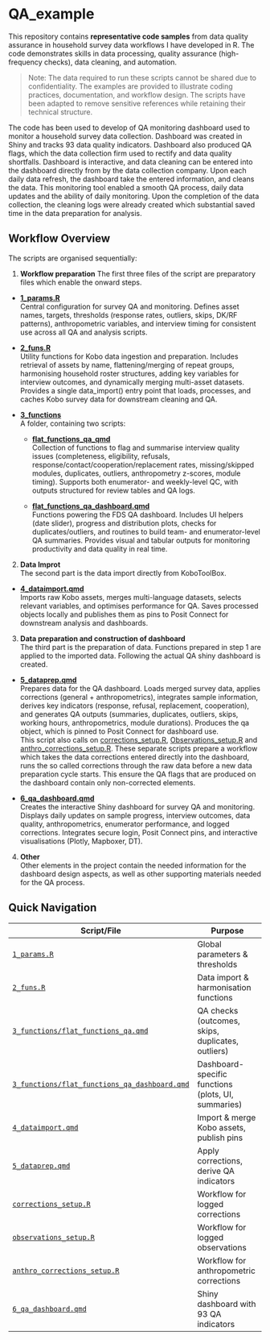 # QA_example
This repository contains **representative code samples** from data quality assurance in household survey data workflows I have developed in R. The code demonstrates skills in data processing, quality assurance (high-frequency checks), data cleaning, and automation.  
> Note: The data required to run these scripts cannot be shared due to confidentiality. The examples are provided to illustrate coding practices, documentation, and workflow design. The scripts have been adapted to remove sensitive references while retaining their technical structure.

The code has been used to develop of QA monitoring dashboard used to monitor a household survey data collection. Dashboard was created in Shiny and tracks 93 data quality indicators. 
Dashboard also produced QA flags, which the data collection firm used to rectify and data quality shortfalls. Dashboard is interactive, and data cleaning can be entered into the dashboard directly from by the data collection company. Upon each daily data refresh, the dashboard take the 
entered information, and cleans the data. This monitoring tool enabled a smooth QA process, daily data updates and the ability of daily monitoring. Upon the completion of the data collection, the cleaning logs were already created which 
substantial saved time in the data preparation for analysis. 

## Workflow Overview

The scripts are organised sequentially:

1. **Workflow preparation**
The first three files of the script are preparatory files which enable the onward steps. 

- [**1_params.R**](1_params.R)  
Central configuration for survey QA and monitoring. Defines asset names, targets, thresholds (response rates, outliers, skips, DK/RF patterns), anthropometric variables, and interview timing for consistent use across all QA and analysis scripts.

- [**2_funs.R**](2_funs.R)  
Utility functions for Kobo data ingestion and preparation. Includes retrieval of assets by name, flattening/merging of repeat groups, harmonising household roster structures, adding key variables for interview outcomes, and dynamically merging multi-asset datasets. Provides a single data_import() entry point that loads, processes, and caches Kobo survey data for downstream cleaning and QA.

- [**3_functions**](3_functions/)  
  A folder, containing two scripts:

  - [**flat_functions_qa_qmd**](3_functions/flat_functions_qa_qmd)  
  Collection of functions to flag and summarise interview quality issues (completeness, eligibility, refusals, response/contact/cooperation/replacement rates, missing/skipped modules, duplicates, outliers, anthropometry z-scores, module timing). Supports both enumerator- and weekly-level QC, with outputs structured for review tables and QA logs.

  - [**flat_functions_qa_dashboard.qmd**](3_functions/flat_functions_qa_dashboard.qmd)  
  Functions powering the FDS QA dashboard. Includes UI helpers (date slider), progress and distribution plots, checks for duplicates/outliers, and routines to build team- and enumerator-level QA summaries. Provides visual and tabular outputs for monitoring productivity and data quality in real time.

2. **Data Improt**  
The second part is the data import directly from KoboToolBox. 

- [**4_dataimport.qmd**](4_dataimport.qmd)  
Imports raw Kobo assets, merges multi-language datasets, selects relevant variables, and optimises performance for QA. Saves processed objects locally and publishes them as pins to Posit Connect for downstream analysis and dashboards.

3. **Data preparation and construction of dashboard**  
The third part is the preparation of data. Functions prepared in step 1 are applied to the imported data. Following the actual QA shiny dashboard is created. 

- [**5_dataprep.qmd**](5_dataprep.qmd)  
Prepares data for the QA dashboard. Loads merged survey data, applies corrections (general + anthropometrics), integrates sample information, derives key indicators (response, refusal, replacement, cooperation), and generates QA outputs (summaries, duplicates, outliers, skips, working hours, anthropometrics, module durations). Produces the qa object, which is pinned to Posit Connect for dashboard use.  
This script also calls on [corrections_setup.R](corrections_setup.R), [Observations_setup.R](observations_setup.R) and [anthro_corrections_setup.R](anthro_corrections_setup.R). These separate scripts prepare a workflow which takes the data corrections 
entered directly into the dashboard, runs the so called corrections through the raw data before a new data preparation cycle starts. This ensure the QA flags that are produced on the dashboard
contain only non-corrected elements. 

- [**6_qa_dashboard.qmd**](6_qa_dashboard.qmd)  
Creates the interactive Shiny dashboard for survey QA and monitoring. Displays daily updates on sample progress, interview outcomes, data quality, anthropometrics, enumerator performance, and logged corrections. Integrates secure login, Posit Connect pins, and interactive visualisations (Plotly, Mapboxer, DT).

4. **Other**  
Other elements in the project contain the needed information for the dashboard design aspects, as well as other supporting materials needed for the QA process. 

## Quick Navigation  

| Script/File                     | Purpose                                    |
|---------------------------------|--------------------------------------------|
| [`1_params.R`](1_params.R)                    | Global parameters & thresholds             |
| [`2_funs.R`](2_funs.R)                      | Data import & harmonisation functions      |
| [`3_functions/flat_functions_qa.qmd`](3_functions/flat_functions_qa.qmd)         | QA checks (outcomes, skips, duplicates, outliers) |
| [`3_functions/flat_functions_qa_dashboard.qmd`](3_functions/flat_functions_qa_dashboard.qmd) | Dashboard-specific functions (plots, UI, summaries) |
| [`4_dataimport.qmd`](4_dataimport.qmd)              | Import & merge Kobo assets, publish pins   |
| [`5_dataprep.qmd`](5_dataprep.qmd)                | Apply corrections, derive QA indicators    |
| [`corrections_setup.R`](corrections_setup.R)           | Workflow for logged corrections            |
| [`observations_setup.R`](observations_setup.R)          | Workflow for logged observations           |
| [`anthro_corrections_setup.R`](anthro_corrections_setup.R)    | Workflow for anthropometric corrections    |
| [`6_qa_dashboard.qmd`](6_qa_dashboard.qmd)            | Shiny dashboard with 93 QA indicators      |

